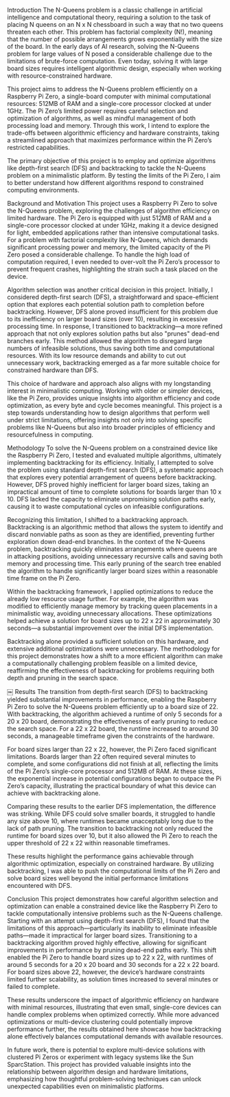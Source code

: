 Introduction
The N-Queens problem is a classic challenge in artificial intelligence and computational theory, requiring a solution to the task of placing N queens on an N x N chessboard in such a way that no two queens threaten each other. This problem has factorial complexity (N!), meaning that the number of possible arrangements grows exponentially with the size of the board. In the early days of AI research, solving the N-Queens problem for large values of N posed a considerable challenge due to the limitations of brute-force computation. Even today, solving it with large board sizes requires intelligent algorithmic design, especially when working with resource-constrained hardware.

This project aims to address the N-Queens problem efficiently on a Raspberry Pi Zero, a single-board computer with minimal computational resources: 512MB of RAM and a single-core processor clocked at under 1GHz. The Pi Zero’s limited power requires careful selection and optimization of algorithms, as well as mindful management of both processing load and memory. Through this work, I intend to explore the trade-offs between algorithmic efficiency and hardware constraints, taking a streamlined approach that maximizes performance within the Pi Zero’s restricted capabilities.

The primary objective of this project is to employ and optimize algorithms like depth-first search (DFS) and backtracking to tackle the N-Queens problem on a minimalistic platform. By testing the limits of the Pi Zero, I aim to better understand how different algorithms respond to constrained computing environments.


Background and Motivation
This project uses a Raspberry Pi Zero to solve the N-Queens problem, exploring the challenges of algorithm efficiency on limited hardware. The Pi Zero is equipped with just 512MB of RAM and a single-core processor clocked at under 1GHz, making it a device designed for light, embedded applications rather than intensive computational tasks. For a problem with factorial complexity like N-Queens, which demands significant processing power and memory, the limited capacity of the Pi Zero posed a considerable challenge. To handle the high load of computation required, I even needed to over-volt the Pi Zero’s processor to prevent frequent crashes, highlighting the strain such a task placed on the device.

Algorithm selection was another critical decision in this project. Initially, I considered depth-first search (DFS), a straightforward and space-efficient option that explores each potential solution path to completion before backtracking. However, DFS alone proved insufficient for this problem due to its inefficiency on larger board sizes (over 10), resulting in excessive processing time. In response, I transitioned to backtracking—a more refined approach that not only explores solution paths but also "prunes" dead-end branches early. This method allowed the algorithm to disregard large numbers of infeasible solutions, thus saving both time and computational resources. With its low resource demands and ability to cut out unnecessary work, backtracking emerged as a far more suitable choice for constrained hardware than DFS.

This choice of hardware and approach also aligns with my longstanding interest in minimalistic computing. Working with older or simpler devices, like the Pi Zero, provides unique insights into algorithm efficiency and code optimization, as every byte and cycle becomes meaningful. This project is a step towards understanding how to design algorithms that perform well under strict limitations, offering insights not only into solving specific problems like N-Queens but also into broader principles of efficiency and resourcefulness in computing.

Methodology
To solve the N-Queens problem on a constrained device like the Raspberry Pi Zero, I tested and evaluated multiple algorithms, ultimately implementing backtracking for its efficiency. Initially, I attempted to solve the problem using standard depth-first search (DFS), a systematic approach that explores every potential arrangement of queens before backtracking. However, DFS proved highly inefficient for larger board sizes, taking an impractical amount of time to complete solutions for boards larger than 10 x 10. DFS lacked the capacity to eliminate unpromising solution paths early, causing it to waste computational cycles on infeasible configurations.

Recognizing this limitation, I shifted to a backtracking approach. Backtracking is an algorithmic method that allows the system to identify and discard nonviable paths as soon as they are identified, preventing further exploration down dead-end branches. In the context of the N-Queens problem, backtracking quickly eliminates arrangements where queens are in attacking positions, avoiding unnecessary recursive calls and saving both memory and processing time. This early pruning of the search tree enabled the algorithm to handle significantly larger board sizes within a reasonable time frame on the Pi Zero.

Within the backtracking framework, I applied optimizations to reduce the already low resource usage further. For example, the algorithm was modified to efficiently manage memory by tracking queen placements in a minimalistic way, avoiding unnecessary allocations. These optimizations helped achieve a solution for board sizes up to 22 x 22 in approximately 30 seconds—a substantial improvement over the initial DFS implementation.

Backtracking alone provided a sufficient solution on this hardware, and extensive additional optimizations were unnecessary. The methodology for this project demonstrates how a shift to a more efficient algorithm can make a computationally challenging problem feasible on a limited device, reaffirming the effectiveness of backtracking for problems requiring both depth and pruning in the search space.

￼
Results
The transition from depth-first search (DFS) to backtracking yielded substantial improvements in performance, enabling the Raspberry Pi Zero to solve the N-Queens problem efficiently up to a board size of 22. With backtracking, the algorithm achieved a runtime of only 5 seconds for a 20 x 20 board, demonstrating the effectiveness of early pruning to reduce the search space. For a 22 x 22 board, the runtime increased to around 30 seconds, a manageable timeframe given the constraints of the hardware.

For board sizes larger than 22 x 22, however, the Pi Zero faced significant limitations. Boards larger than 22 often required several minutes to complete, and some configurations did not finish at all, reflecting the limits of the Pi Zero’s single-core processor and 512MB of RAM. At these sizes, the exponential increase in potential configurations began to outpace the Pi Zero’s capacity, illustrating the practical boundary of what this device can achieve with backtracking alone.

Comparing these results to the earlier DFS implementation, the difference was striking. While DFS could solve smaller boards, it struggled to handle any size above 10, where runtimes became unacceptably long due to the lack of path pruning. The transition to backtracking not only reduced the runtime for board sizes over 10, but it also allowed the Pi Zero to reach the upper threshold of 22 x 22 within reasonable timeframes.

These results highlight the performance gains achievable through algorithmic optimization, especially on constrained hardware. By utilizing backtracking, I was able to push the computational limits of the Pi Zero and solve board sizes well beyond the initial performance limitations encountered with DFS.

Conclusion
This project demonstrates how careful algorithm selection and optimization can enable a constrained device like the Raspberry Pi Zero to tackle computationally intensive problems such as the N-Queens challenge. Starting with an attempt using depth-first search (DFS), I found that the limitations of this approach—particularly its inability to eliminate infeasible paths—made it impractical for larger board sizes. Transitioning to a backtracking algorithm proved highly effective, allowing for significant improvements in performance by pruning dead-end paths early. This shift enabled the Pi Zero to handle board sizes up to 22 x 22, with runtimes of around 5 seconds for a 20 x 20 board and 30 seconds for a 22 x 22 board. For board sizes above 22, however, the device’s hardware constraints limited further scalability, as solution times increased to several minutes or failed to complete.

These results underscore the impact of algorithmic efficiency on hardware with minimal resources, illustrating that even small, single-core devices can handle complex problems when optimized correctly. While more advanced optimizations or multi-device clustering could potentially improve performance further, the results obtained here showcase how backtracking alone effectively balances computational demands with available resources.

In future work, there is potential to explore multi-device solutions with clustered Pi Zeros or experiment with legacy systems like the Sun SparcStation. This project has provided valuable insights into the relationship between algorithm design and hardware limitations, emphasizing how thoughtful problem-solving techniques can unlock unexpected capabilities even on minimalistic platforms.

